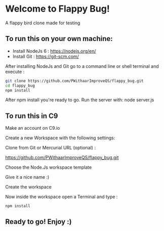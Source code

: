 # Welcome to Flappy Bug!

A flappy bird clone made for testing

## To run this on your own machine:
- Install NodeJs 6 : https://nodejs.org/en/
- Install Git : https://git-scm.com/

After installing NodeJs and Git go to a command line or shell terminal and execute :

```sh
git clone https://github.com/PWithaarImproveQS/flappy_bug.git
cd flappy_bug
npm install
``` 

After npm install you're ready to go. Run the server with:
node server.js

## To run this in C9
Make an account on C9.io

Create a new Workspace with the following settings:

Clone from Git or Mercurial URL (optional) : 

https://github.com/PWithaarImproveQS/flappy_bug.git


Choose the Node.Js workspace template


Give it a nice name :)


Create the workspace


Now inside the workspace open a Terminal and type :
```
npm install
```


## Ready to go! Enjoy :)
